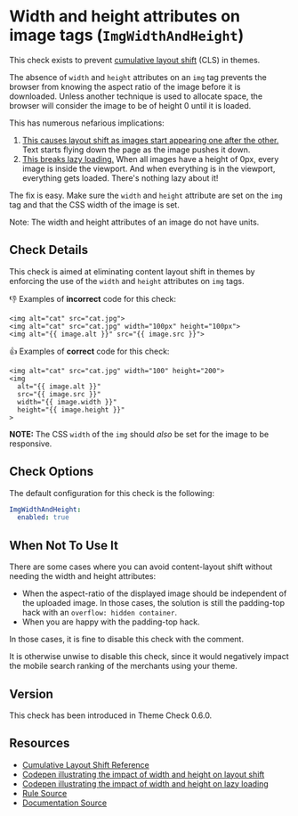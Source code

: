 # Width and height attributes on image tags (`ImgWidthAndHeight`)

This check exists to prevent [cumulative layout shift][cls] (CLS) in themes.

The absence of `width` and `height` attributes on an `img` tag prevents the browser from knowing the aspect ratio of the image before it is downloaded. Unless another technique is used to allocate space, the browser will consider the image to be of height 0 until it is loaded.

This has numerous nefarious implications:

1. [This causes layout shift as images start appearing one after the other.][codepenshift] Text starts flying down the page as the image pushes it down.
2. [This breaks lazy loading.][codepenlazy] When all images have a height of 0px, every image is inside the viewport. And when everything is in the viewport, everything gets loaded. There's nothing lazy about it!

The fix is easy. Make sure the `width` and `height` attribute are set on the `img` tag and that the CSS width of the image is set.

Note: The width and height attributes of an image do not have  units.

## Check Details

This check is aimed at eliminating content layout shift in themes by enforcing the use of the `width` and `height` attributes on `img` tags.

:-1: Examples of **incorrect** code for this check:

```liquid
<img alt="cat" src="cat.jpg">
<img alt="cat" src="cat.jpg" width="100px" height="100px">
<img alt="{{ image.alt }}" src="{{ image.src }}">
```

:+1: Examples of **correct** code for this check:

```liquid
<img alt="cat" src="cat.jpg" width="100" height="200">
<img
  alt="{{ image.alt }}"
  src="{{ image.src }}"
  width="{{ image.width }}"
  height="{{ image.height }}"
>
```

**NOTE:** The CSS `width` of the `img` should _also_ be set for the image to be responsive.

## Check Options

The default configuration for this check is the following:

```yaml
ImgWidthAndHeight:
  enabled: true
```

## When Not To Use It

There are some cases where you can avoid content-layout shift without needing the width and height attributes:

- When the aspect-ratio of the displayed image should be independent of the uploaded image. In those cases, the solution is still the padding-top hack with an `overflow: hidden container`.
- When you are happy with the padding-top hack.

In those cases, it is fine to disable this check with the comment. 

It is otherwise unwise to disable this check, since it would negatively impact the mobile search ranking of the merchants using your theme.

## Version

This check has been introduced in Theme Check 0.6.0.

## Resources

- [Cumulative Layout Shift Reference][cls]
- [Codepen illustrating the impact of width and height on layout shift][codepenshift]
- [Codepen illustrating the impact of width and height on lazy loading][codepenlazy]
- [Rule Source][codesource]
- [Documentation Source][docsource]

[cls]: https://web.dev/cls/
[codepenshift]: https://codepen.io/charlespwd/pen/YzpxPEp?editors=1100
[codepenlazy]: https://codepen.io/charlespwd/pen/abZmqXJ?editors=0111
[aspect-ratio]: https://caniuse.com/mdn-css_properties_aspect-ratio
[codesource]: /lib/platformos_check/checks/img_aspect_ratio.rb
[docsource]: /docs/checks/img_aspect_ratio.md
